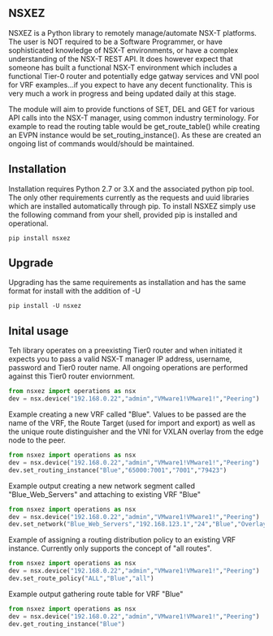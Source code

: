 ## NSXEZ

NSXEZ is a Python library to remotely manage/automate NSX-T platforms. The user is NOT required to be a Software Programmer, or have sophisticated knowledge of NSX-T environments, or have a complex understanding of the NSX-T REST API. It does however expect that someone has built a functional NSX-T environment which includes a functional Tier-0 router and potentially edge gatway services and VNI pool for VRF examples...if you expect to have any decent functionality. This is very much a work in progress and being updated daily at this stage. 

The module will aim to provide functions of SET, DEL and GET for various API calls into the NSX-T manager, using common industry terminology. For example to read the routing table would be get_route_table() while creating an EVPN instance would be set_routing_instance(). As these are created an ongoing list of commands would/should be maintained. 


## Installation

Installation requires Python 2.7 or 3.X and the associated python pip tool. The only other requirements currently as the requests and uuid libraries which are installed automatically through pip. To install NSXEZ simply use the following command from your shell, provided pip is installed and operational. 

`
pip install nsxez
`

## Upgrade

Upgrading has the same requirements as installation and has the same format for install with the addition of -U 

`
pip install -U nsxez
`

## Inital usage

Teh library operates on a preexisting Tier0 router and when initiated it expects you to pass a valid NSX-T manager IP address, username, password and Tier0 router name. All ongoing operations are performed against this Tier0 router enviornment. 

```python
from nsxez import operations as nsx
dev = nsx.device("192.168.0.22","admin","VMware1!VMware1!","Peering")
```

Example creating a new VRF called "Blue". Values to be passed are the name of the VRF, the Route Target (used for import and export) as well as the unique route distinguisher and the VNI for VXLAN overlay from the edge node to the peer. 

```python
from nsxez import operations as nsx
dev = nsx.device("192.168.0.22","admin","VMware1!VMware1!","Peering")
dev.set_routing_instance("Blue","65000:7001","7001","79423")
```

Example output creating a new network segment called "Blue_Web_Servers" and attaching to existing VRF "Blue"

```python
from nsxez import operations as nsx
dev = nsx.device("192.168.0.22","admin","VMware1!VMware1!","Peering")
dev.set_network("Blue_Web_Servers","192.168.123.1","24","Blue","Overlay_TZ")
```

Example of assigning a routing distribution policy to an existing VRF instance. Currently only supports the concept of "all routes". 

```python
from nsxez import operations as nsx
dev = nsx.device("192.168.0.22","admin","VMware1!VMware1!","Peering")
dev.set_route_policy("ALL","Blue","all")
```

Example output gathering route table for VRF "Blue"

```python
from nsxez import operations as nsx
dev = nsx.device("192.168.0.22","admin","VMware1!VMware1!","Peering")
dev.get_routing_instance("Blue")
```
